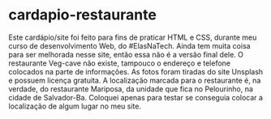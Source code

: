 # cardapio-restaurante
Este cardápio/site foi feito para fins de praticar HTML e CSS, durante meu curso de desenvolvimento Web, do #ElasNaTech. Ainda tem muita coisa para ser melhorada nesse site, então essa não é a versão final dele. O restaurante Veg-cave não existe, tampouco o endereço e telefone colocados na parte de informações. As fotos foram tiradas do site Unsplash e possuem licença gratuita. A localização marcada para o restaurante é, na verdade, do restaurante Mariposa, da unidade que fica no Pelourinho, na cidade de Salvador-Ba. Coloquei apenas para testar se conseguia colocar a localização de algum lugar no meu site.
